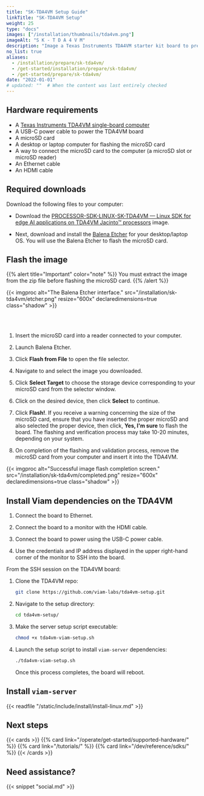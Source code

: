 ```yaml
---
title: "SK-TDA4VM Setup Guide"
linkTitle: "SK-TDA4VM Setup"
weight: 25
type: "docs"
images: ["/installation/thumbnails/tda4vm.png"]
imageAlt: "S K - T D A 4 V M"
description: "Image a Texas Instruments TDA4VM starter kit board to prepare it for viam-server installation."
no_list: true
aliases:
  - /installation/prepare/sk-tda4vm/
  - /get-started/installation/prepare/sk-tda4vm/
  - /get-started/prepare/sk-tda4vm/
date: "2022-01-01"
# updated: ""  # When the content was last entirely checked
---
```


## Hardware requirements

- A [Texas Instruments TDA4VM single-board computer](https://www.ti.com/tool/SK-TDA4VM)
- A USB-C power cable to power the TDA4VM board
- A microSD card
- A desktop or laptop computer for flashing the microSD card
- A way to connect the microSD card to the computer (a microSD slot or microSD reader)
- An Ethernet cable
- An HDMI cable

## Required downloads

Download the following files to your computer:

- Download the <a href="https://www.ti.com/tool/download/PROCESSOR-SDK-LINUX-SK-TDA4VM" target="_blank">PROCESSOR-SDK-LINUX-SK-TDA4VM — Linux SDK for edge AI applications on TDA4VM Jacinto™ processors</a> image.

- Next, download and install the <a href="https://etcher.balena.io/#download-etcher" target="_blank">Balena Etcher</a> for your desktop/laptop OS.
  You will use the Balena Etcher to flash the microSD card.

## Flash the image

{{% alert title="Important" color="note" %}}
You must extract the image from the zip file before flashing the microSD card.
{{% /alert %}}

{{< imgproc alt="The Balena Etcher interface." src="/installation/sk-tda4vm/etcher.png" resize="600x" declaredimensions=true class="shadow"  >}}

<br>
<br>

1. Insert the microSD card into a reader connected to your computer.

2. Launch Balena Etcher.

3. Click **Flash from File** to open the file selector.

4. Navigate to and select the image you downloaded.

5. Click **Select Target** to choose the storage device corresponding to your microSD card from the selector window.

6. Click on the desired device, then click **Select** to continue.

7. Click **Flash!**.
   If you receive a warning concerning the size of the microSD card, ensure that you have inserted the proper microSD and also selected the proper device, then click, **Yes, I'm sure** to flash the board.
   The flashing and verification process may take 10-20 minutes, depending on your system.

8. On completion of the flashing and validation process, remove the microSD card from your computer and insert it into the TDA4VM.

{{< imgproc alt="Successful image flash completion screen." src="/installation/sk-tda4vm/completed.png" resize="600x" declaredimensions=true class="shadow"  >}}

## Install Viam dependencies on the TDA4VM

1. Connect the board to Ethernet.

2. Connect the board to a monitor with the HDMI cable.

3. Connect the board to power using the USB-C power cable.

4. Use the credentials and IP address displayed in the upper right-hand corner of the monitor to SSH into the board.

From the SSH session on the TDA4VM board:

1. Clone the TDA4VM repo:

   ```sh {class="command-line" data-prompt="$"}
   git clone https://github.com/viam-labs/tda4vm-setup.git
   ```

2. Navigate to the setup directory:

   ```sh {class="command-line" data-prompt="$"}
   cd tda4vm-setup/
   ```

3. Make the server setup script executable:

   ```sh {class="command-line" data-prompt="$"}
   chmod +x tda4vm-viam-setup.sh
   ```

4. Launch the setup script to install `viam-server` dependencies:

   ```sh {class="command-line" data-prompt="$"}
   ./tda4vm-viam-setup.sh
   ```

   Once this process completes, the board will reboot.

## Install `viam-server`

{{< readfile "/static/include/install/install-linux.md" >}}

## Next steps

{{< cards >}}
{{% card link="/operate/get-started/supported-hardware/" %}}
{{% card link="/tutorials/" %}}
{{% card link="/dev/reference/sdks/" %}}
{{< /cards >}}

## Need assistance?

{{< snippet "social.md" >}}
